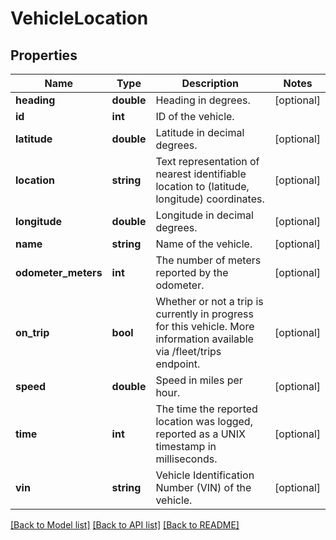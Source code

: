# VehicleLocation

## Properties
Name | Type | Description | Notes
------------ | ------------- | ------------- | -------------
**heading** | **double** | Heading in degrees. | [optional] 
**id** | **int** | ID of the vehicle. | 
**latitude** | **double** | Latitude in decimal degrees. | [optional] 
**location** | **string** | Text representation of nearest identifiable location to (latitude, longitude) coordinates. | [optional] 
**longitude** | **double** | Longitude in decimal degrees. | [optional] 
**name** | **string** | Name of the vehicle. | [optional] 
**odometer_meters** | **int** | The number of meters reported by the odometer. | [optional] 
**on_trip** | **bool** | Whether or not a trip is currently in progress for this vehicle. More information available via /fleet/trips endpoint. | [optional] 
**speed** | **double** | Speed in miles per hour. | [optional] 
**time** | **int** | The time the reported location was logged, reported as a UNIX timestamp in milliseconds. | [optional] 
**vin** | **string** | Vehicle Identification Number (VIN) of the vehicle. | [optional] 

[[Back to Model list]](../README.md#documentation-for-models) [[Back to API list]](../README.md#documentation-for-api-endpoints) [[Back to README]](../README.md)


